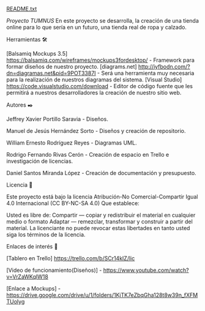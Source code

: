 [README.txt](https://github.com/Marcs202/tumnusLIC/files/7155431/README.txt)


*Proyecto TUMNUS*
En este proyecto se desarrolla, la creación de una tienda online para lo que sería en un futuro, una tienda real de ropa y calzado.

Herramientas 🛠️

[Balsamiq Mockups 3.5] https://balsamiq.com/wireframes/mockups3fordesktop/ - Framework para formar diseños de nuestro proyecto.
[diagrams.net] http://iyfbodn.com/?dn=diagramas.net&pid=9POT3387I - Será una herramienta muy necesaria para la realización de nuestros diagramas del
sistema.
[Visual Studio] https://code.visualstudio.com/download - Editor de código fuente que les permitirá a nuestros desarrolladores la creación de nuestro
sitio web.

Autores ✒️

Jeffrey Xavier Portillo Saravia - Diseños.						

Manuel de Jesús Hernández Sorto - Diseños y creación de repositorio.	

William Ernesto Rodríguez Reyes - Diagramas UML.								

Rodrigo Fernando Rivas Cerón - Creación de espacio en Trello e investigación de licencias.							

Daniel Santos Miranda López - Creación de documentación y presupuesto.						

Licencia 📄

Este proyecto está bajo la licencia Atribución-No Comercial-Compartir Igual 4.0 Internacional (CC BY-NC-SA 4.0) Que establece:

Usted es libre de: Compartir — copiar y redistribuir el material en cualquier medio o formato Adaptar — remezclar, transformar y construir a partir del material. 
La licenciante no puede revocar estas libertades en tanto usted siga los términos de la licencia.

Enlaces de interés 👀

[Tablero en Trello] https://trello.com/b/SCr14kIZ/lic

[Video de funcionamiento(Diseños)] - https://www.youtube.com/watch?v=VrZaWKqIW18

[Enlace a Mockups] - https://drive.google.com/drive/u/1/folders/1KjTK7eZbqGha128t8w39n_fXFMTUolyg

